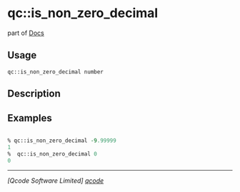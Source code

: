 qc::is_non_zero_decimal
=======================

part of [Docs](../index.md)

Usage
-----
`qc::is_non_zero_decimal number`

Description
-----------


Examples
--------
```tcl

% qc::is_non_zero_decimal -9.99999
1
%  qc::is_non_zero_decimal 0
0
```

----------------------------------
*[Qcode Software Limited] [qcode]*

[qcode]: http://www.qcode.co.uk "Qcode Software"